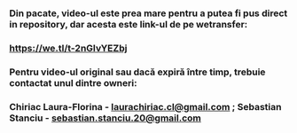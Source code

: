 ### Din pacate, video-ul este prea mare pentru a putea fi pus direct in repository, dar acesta este link-ul de pe wetransfer: 
### https://we.tl/t-2nGIvYEZbj


### Pentru video-ul original sau dacă expiră între timp, trebuie contactat unul dintre owneri:
### Chiriac Laura-Florina -  laurachiriac.cl@gmail.com ;  Sebastian Stanciu - sebastian.stanciu.20@gmail.com
